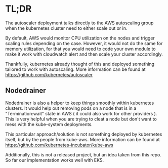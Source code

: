 # TL;DR

The autoscaler deployment talks directly to the AWS autoscaling group when the kubernetes cluster need to either scale out or in.

By default, AWS would monitor CPU utilization on the nodes and trigger scaling rules depending on the case. However, it would not do the same for memory utilization, for that you would need to code your own module to make it work with cloudwatch alert and then scale your cluster accordingly.

Thankfully, kubernetes already thought of this and deployed something tailored to work with autoscaling. More information can be found at https://github.com/kubernetes/autoscaler


## Nodedrainer

Nodedrainer is also a helper to keep things smoothly within kubernetes clusters. It would help out removing pods on a node that is in a "Termination:wait" state in AWS ( it could also work for other providers ). This is very helpful when you are trying to cleat a node but don't want to mess with the kube-system deployments.

This particular approach/solution is not something deployed by kubernetes itself, but by the people from kube-aws. More information can be found at https://github.com/kubernetes-incubator/kube-aws

Additionally, this is not a released project, but an idea taken from this repo. So far our implementation works well with EKS.


